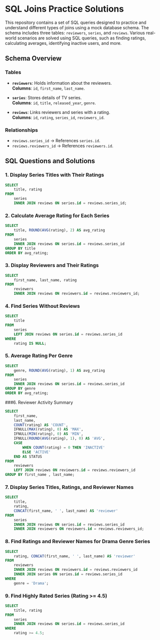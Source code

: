 # SQL Joins Practice Solutions

This repository contains a set of SQL queries designed to practice and understand different types of joins using a mock database schema. The schema includes three tables: `reviewers`, `series`, and `reviews`. Various real-world scenarios are solved using SQL queries, such as finding ratings, calculating averages, identifying inactive users, and more.

## Schema Overview

### Tables

- **`reviewers`**: Holds information about the reviewers.  
  **Columns**: `id`, `first_name`, `last_name`.

- **`series`**: Stores details of TV series.  
  **Columns**: `id`, `title`, `released_year`, `genre`.

- **`reviews`**: Links reviewers and series with a rating.  
  **Columns**: `id`, `rating`, `series_id`, `reviewers_id`.

### Relationships

- `reviews.series_id` → References `series.id`.  
- `reviews.reviewers_id` → References `reviewers.id`.

## SQL Questions and Solutions

### 1. Display Series Titles with Their Ratings
```sql
SELECT 
    title, rating
FROM
    series
    INNER JOIN reviews ON series.id = reviews.series_id;
```

### 2. Calculate Average Rating for Each Series
```sql
SELECT 
    title, ROUND(AVG(rating), 2) AS avg_rating
FROM
    series
    INNER JOIN reviews ON series.id = reviews.series_id
GROUP BY title
ORDER BY avg_rating;
```

### 3. Display Reviewers and Their Ratings
```sql
SELECT 
    first_name, last_name, rating
FROM
    reviewers
    INNER JOIN reviews ON reviewers.id = reviews.reviewers_id;
```

### 4. Find Series Without Reviews
```sql
SELECT 
    title
FROM
    series
    LEFT JOIN reviews ON series.id = reviews.series_id
WHERE
    rating IS NULL;
```


### 5. Average Rating Per Genre
```sql
SELECT 
    genre, ROUND(AVG(rating), 1) AS avg_rating
FROM
    series
    INNER JOIN reviews ON series.id = reviews.series_id
GROUP BY genre
ORDER BY avg_rating;

```


###6. Reviewer Activity Summary
```sql
SELECT 
    first_name,
    last_name,
    COUNT(rating) AS 'COUNT',
    IFNULL(MAX(rating), 0) AS 'MAX',
    IFNULL(MIN(rating), 0) AS 'MIN',
    IFNULL(ROUND(AVG(rating), 1), 0) AS 'AVG',
    CASE
        WHEN COUNT(rating) = 0 THEN 'INACTIVE'
        ELSE 'ACTIVE'
    END AS STATUS
FROM
    reviewers
    LEFT JOIN reviews ON reviewers.id = reviews.reviewers_id
GROUP BY first_name , last_name;
```


### 7. Display Series Titles, Ratings, and Reviewer Names
```sql
SELECT 
    title,
    rating,
    CONCAT(first_name, ' ', last_name) AS 'reviewer'
FROM
    series
    INNER JOIN reviews ON series.id = reviews.series_id
    INNER JOIN reviewers ON reviewers.id = reviews.reviewers_id;
```


### 8. Find Ratings and Reviewer Names for Drama Genre Series
```sql
SELECT 
    rating, CONCAT(first_name, ' ', last_name) AS 'reviewer'
FROM
    reviewers
    INNER JOIN reviews ON reviewers.id = reviews.reviewers_id
    INNER JOIN series ON series.id = reviews.series_id
WHERE
    genre = 'Drama';
```


### 9. Find Highly Rated Series (Rating >= 4.5)
```sql
SELECT 
    title, rating
FROM
    series
    INNER JOIN reviews ON series.id = reviews.series_id
WHERE
    rating >= 4.5;
```
